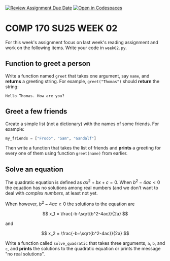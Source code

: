 [![Review Assignment Due Date](https://classroom.github.com/assets/deadline-readme-button-22041afd0340ce965d47ae6ef1cefeee28c7c493a6346c4f15d667ab976d596c.svg)](https://classroom.github.com/a/jw4FdbL-)
[![Open in Codespaces](https://classroom.github.com/assets/launch-codespace-2972f46106e565e64193e422d61a12cf1da4916b45550586e14ef0a7c637dd04.svg)](https://classroom.github.com/open-in-codespaces?assignment_repo_id=19747579)
# COMP 170 SU25 WEEK 02

For this week's assignment focus on last week's reading assignment and work on the following items. Write your code in `week02.py`.

## Function to greet a person

Write a function named `greet` that takes one argument, say `name`, and **returns** a greeting string. For example, `greet("Thomas")` should **return** the string:
```
Hello Thomas. How are you?
```

## Greet a few friends

Create a simple list (not a dictionary) with the names of some friends. For example:
```python
my_friends = ["Frodo", "Sam", "Gandalf"]
```
Then write a function that takes the list of friends and **prints** a greeting for every one of them using function `greet(name)` from earlier.

## Solve an equation

The quadratic equation is defined as $ax^2+bx+c=0$. When $b^2-4ac< 0$ the equation has no solutions among real numbers (and we don't want to deal with *complex numbers,* at least not yet. 

When however,  $b^2-4ac\geq 0$ the solutions to the equation are

$$
x_1 = \frac{-b-\sqrt{b^2-4ac}}{2a}
$$

and

$$
x_2 = \frac{-b+\sqrt{b^2-4ac}}{2a}
$$

Write a function called `solve_quadratic` that takes three arguments, `a`, `b`, and `c`, and **prints** the solutions to the quadratic equation or prints the message "no real solutions".
